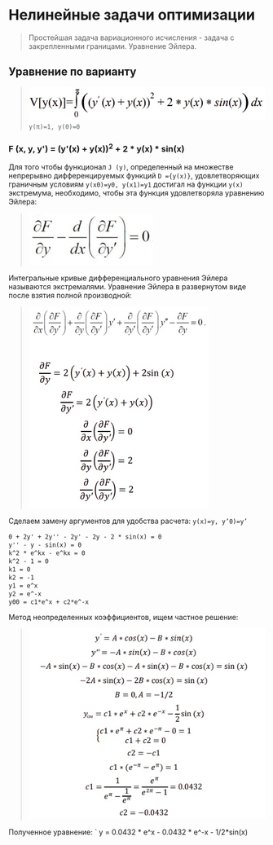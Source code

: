 # Нелинейные задачи оптимизации
> Простейшая задача вариационного исчисления - задача с закрепленными
границами. Уравнение Эйлера.

## Уравнение по варианту
> ![y(x)](img/y(x).jpg)
`y(π)=1, y(0)=0`


### F (x, y, y') = (y'(x) + y(x))<sup>2</sup> + 2 * y(x) * sin(x)
Для того чтобы функционал `J (y)`, определенный на множестве
непрерывно дифференцируемых функций `D ={y(x)}`, удовлетворяющих
граничным условиям `y(x0)=y0, y(x1)=y1` достигал на функции `y(x)` экстремума,
необходимо, чтобы эта функция удовлетворяла уравнению Эйлера:
> ![y(x)](img/Euler.jpg)


Интегральные кривые дифференциального уравнения Эйлера
называются экстремалями. Уравнение Эйлера в развернутом виде после взятия
полной производной: 
> ![y(x)](img/euler-full.jpg)


Сделаем замену аргументов для удобства расчета: `y(x)=y, y’0)=y’`
```
0 + 2y' + 2y'' - 2y' - 2y - 2 * sin(x) = 0
y'' - y - sin(x) = 0
k^2 * e^kx - e^kx = 0
k^2 - 1 = 0
k1 = 0
k2 = -1
y1 = e^x
y2 = e^-x
y00 = c1*e^x + c2*e^-x
```

Метод неопределенных коэффициентов, ищем частное решение:
> ![y(x)](img/resolve.jpg)


Полученное уравнение:
` y = 0.0432 * e^x - 0.0432 * e^-x - 1/2*sin(x)